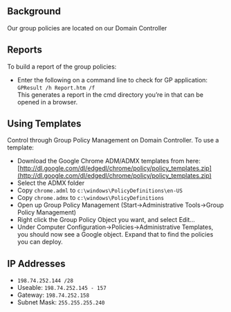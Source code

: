 ## Background
Our group policies are located on our Domain Controller

## Reports
To build a report of the group policies:
* Enter the following on a  command line to check for GP application: `GPResult /h Report.htm /f`<br />
This generates a report in the cmd directory you’re in that can be opened in a browser.

## Using Templates
Control through Group Policy Management on Domain Controller.  To use a template: 
* Download the Google Chrome ADM/ADMX templates from here: [http://dl.google.com/dl/edgedl/chrome/policy/policy_templates.zip](http://dl.google.com/dl/edgedl/chrome/policy/policy_templates.zip)
* Select the ADMX folder
* Copy `chrome.adml`  to `c:\windows\PolicyDefinitions\en-US`
* Copy `chrome.admx` to `c:\windows\PolicyDefinitions`
* Open up Group Policy Management (Start->Administrative Tools->Group Policy Management)
* Right click the Group Policy Object you want, and select Edit…
* Under Computer Configuration->Policies->Administrative Templates, you should now see a Google object.  Expand that to find the policies you can deploy.

## IP Addresses
* `198.74.252.144 /28`
* Useable: `198.74.252.145 - 157`
* Gateway: `198.74.252.158`
* Subnet Mask: `255.255.255.240`
